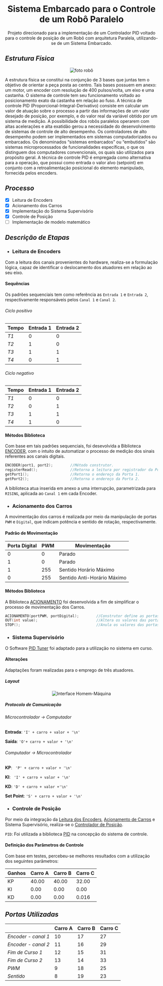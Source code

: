<h1 align='center'>Sistema Embarcado para o Controle de um Robô Paralelo</h1>
<p align='center'>Projeto direcionado para a implementação de um Controlador PID voltado para o controle de posição de um Robô com arquitetura Paralela, utilizando-se de um Sistema Embarcado.</p>

## *Estrutura Física*

<p align='center'> <img src="./imagens/robo-imagem.png" alt='foto robô'/> </p>

A estrutura física se constitui na conjunção de 3 bases que juntas tem o objetivo de orientar a peça posta ao centro. Tais bases possuem em anexo: um motor, um encoder com resolução de 400 pulsos/volta, um eixo e uma castanha. 
O sistema de controle tem seu funcionamento voltado ao posicionamento exato da castanha em relação ao fuso. A técnica de controle PID (Proporcional-Integral-Derivativo) consiste em calcular um valor de atuação sobre o processo a partir das informações de um valor desejado de posição, por exemplo, e do valor real da variável obtido por um sistema de
medição. A possibilidade dos robôs paralelos operarem com altas acelerações e alta exatidão gerou a necessidade do desenvolvimento de sistemas de controle de alto desempenho. Os controladores de alto desempenho podem ser implementados em sistemas computadorizados ou embarcados. Os denominados “sistemas embarcados” ou “embutidos” são sistemas microprocessados de funcionalidades específicas, o que os distinguem dos computadores convencionais, os quais são utilizados para propósito geral. A técnica de controle PID é empregada como alternativa para a operação, que possui como entrada o valor alvo (setpoint) em conjunto com a retroalimentação posicional do elemento manipulado, fornecida pelos encoders.

## *Processo*

- [x] Leitura de Encoders
- [x] Acionamento dos Carros
- [x] Implementação do Sistema Supervisório
- [x] Controle de Posição
- [ ] Implementação de modelo matemático

## *Descrição de Etapas*
- ### Leitura de Encoders
Com a leitura dos canais provenientes do hardware, realiza-se a formulação lógica, capaz de identificar o deslocamento dos atuadores em relação ao seu eixo.
#### Sequências
Os padrões sequenciais tem como referência as `Entrada 1` e `Entrada 2`, respectivamente responsáveis pelos `Canal 1` e `Canal 2`.

###### Ciclo positivo 
| Tempo | Entrada 1 | Entrada 2 |
|-------|-----------|-----------|
|*T1*|0|0|
|*T2*|1|0|
|*T3*|1|1|
|*T4*|0|1|

###### Ciclo negativo
| Tempo | Entrada 1 | Entrada 2 |
|-------|-----------|-----------|
|*T1*|0|0|
|*T2*|0|1|
|*T3*|1|1|
|*T4*|1|0|

#### Métodos Biblioteca
Com base em tais padrões sequenciais, foi desevolvida a Biblioteca <a href='./BIBLIOTECAS/ENCODER'>ENCODER</a>, com o intuito de automatizar o processo de medição dos sinais referentes aos canais digitais.

```c++
ENCODER(port1, port2);        //Método construtor.
registerRead();               //Retorna a leitura por registrador da Porta 2.
getPort1();                   //Retorna o endereço da Porta 1.
getPort2();                   //Retorna o endereço da Porta 2.
```
A biblioteca atua inserida em anexo a uma interrupção, parametrizada para `RISING`, aplicada ao `Canal 1` em cada Encoder.

- ### Acionamento dos Carros

A movimentação dos carros é realizada por meio da manipulação de portas `PWM` e `Digital`, que indicam potência e sentido de rotação, respectivamente.
#### Padrão de Movimentação
| Porta Digital | PWM | Movimentação |
|-------|-----------|-----------|
| 0 | 0 | Parado |
| 1 | 0 | Parado |
| 1 | 255 | Sentido Horário Máximo |
| 0 | 255 | Sentido Anti-Horário Máximo |

#### Métodos Biblioteca
A Biblioteca <a href="./BIBLIOTECAS/ACIONAMENTO">ACIONAMENTO</a> foi desenvolvida a fim de simplificar o processo de movimentação dos Carros.
  
```c++
ACIONAMENTO(portPWM, portDigital);        //Construtor define as portas como saída
OUT(int value);                           //Altera os valores das portas de saída de acordo com "value".
STOP();                                   //Anula os valores das portas de saída.
```

- ### Sistema Supervisório
O Software <a href="https://github.com/AsafeSilva/PID-Tuner-Controller/tree/master/PIDTuner">PID Tuner</a> foi adaptado para a utilização no sistema em curso.

#### Alterações
Adaptações foram realizadas para o emprego de três atuadores.
##### Layout

<p align='center'> <img src="./imagens/ihm.png" alt='Interface Homem-Máquina'/> </p>

##### Protocolo de Comunicação
###### Microcontrolador -> Computador
**Entrada**: `'I' + carro + valor + '\n'`

**Saída**: `'O'+ carro + valor + '\n'`

###### Computador -> Microcontrolador
**KP**: ` 'P' + carro + valor + '\n'`

**KI**: ` 'I' + carro + valor + '\n'`

**KD**: `'D' + carro + valor +'\n'`

**Set Point**: `'S' + carro + valor + '\n'`


- ### Controle de Posição

Por meio da integração da <a href='./Leitura_de_encoders/Leitura_de_encoders.ino'>Leitura dos Encoders</a>, <a href='./Acionamento_carro/Acionamento_carro.ino'>Acionamento de Carros</a> e Sistema Supervisório, realiza-se o <a href='./Controlador/Controlador.ino'>Controlador de Posição</a>.

`PID`: Foi utilizada a biblioteca <a href='https://github.com/AsafeSilva/PID-Tuner-Controller'>PID</a> na concepção do sistema de controle.

#### Definição dos Parâmetros de Controle
Com base em testes, percebeu-se melhores resultados com a utilização dos seguintes parâmetros:
  
| Ganhos | Carro A | Carro B | Carro C |
|-------|-----------|-----------|-----------|
| KP | 40.00 | 40.00 | 32.00 |
| KI | 0.00 | 0.00 | 0.00 |
| KD | 0.00 | 0.00 | 0.016 |

## *Portas Utilizadas*


|  | Carro A | Carro B | Carro C |
|-------|--------|--------|------|
| *Encoder - canal 1* | 10 | 17 | 27 |
| *Encoder - canal 2* | 11 | 16 | 29 |
| *Fim de Curso 1* | 12 | 15 | 31 |
| *Fim de Curso 2* | 13 | 14 | 33 |
| *PWM* | 9 | 18 | 25 |
| *Sentido* | 8 | 19 | 23 |

